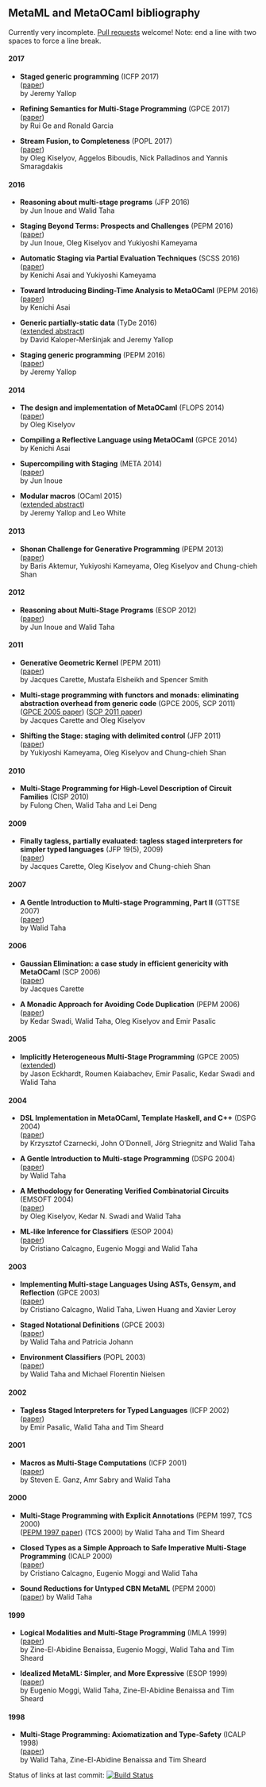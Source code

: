 ## MetaML and MetaOCaml bibliography

Currently very incomplete.  [Pull requests](https://github.com/metaocaml/metaocaml-bibliography/pulls) welcome!  Note: end a line with two spaces to force a line break.

#### 2017

* **Staged generic programming** (ICFP 2017)  
  ([paper](https://www.cl.cam.ac.uk/~jdy22/papers/staged-generic-programming.pdf))  
  by Jeremy Yallop

* **Refining Semantics for Multi-Stage Programming** (GPCE 2017)  
  ([paper](http://www.cs.ubc.ca/~rxg/17-gpce-ge-garcia.pdf))  
  by Rui Ge and Ronald Garcia

* **Stream Fusion, to Completeness** (POPL 2017)  
  ([paper](https://github.com/strymonas/strymonas.github.io/raw/master/strymonas.pdf))  
  by Oleg Kiselyov, Aggelos Biboudis, Nick Palladinos and Yannis Smaragdakis

#### 2016

* **Reasoning about multi-stage programs** (JFP 2016)  
  by Jun Inoue and Walid Taha

* **Staging Beyond Terms: Prospects and Challenges** (PEPM 2016)  
  ([paper](http://logic.cs.tsukuba.ac.jp/~kam/paper/pepm2016b.pdf))  
  by Jun Inoue, Oleg Kiselyov and Yukiyoshi Kameyama

* **Automatic Staging via Partial Evaluation Techniques** (SCSS 2016)  
  ([paper](http://easychair.org/publications/download/Automatic_Staging_via_Partial_Evaluation_Techniques))  
  by Kenichi Asai and Yukiyoshi Kameyama

* **Toward Introducing Binding-Time Analysis to MetaOCaml** (PEPM 2016)  
  ([paper](http://www.is.ocha.ac.jp/~asai/papers/pepm16.pdf))  
  by Kenichi Asai

* **Generic partially-static data** (TyDe 2016)  
  ([extended abstract](https://www.cl.cam.ac.uk/~jdy22/papers/generic-partially-static-data.pdf))  
  by David Kaloper-Meršinjak and Jeremy Yallop

* **Staging generic programming** (PEPM 2016)  
  ([paper](https://www.cl.cam.ac.uk/~jdy22/papers/staging-generic-programming.pdf))  
  by Jeremy Yallop

#### 2014

* **The design and implementation of MetaOCaml** (FLOPS 2014)  
  ([paper](http://okmij.org/ftp/meta-programming/ber-design.pdf))  
  by Oleg Kiselyov

* **Compiling a Reflective Language using MetaOCaml** (GPCE 2014)  
  by Kenichi Asai

* **Supercompiling with Staging** (META 2014)  
  ([paper](http://meta2014.pereslavl.ru/papers/2014_Inoue__Supercompiling_with_Staging.pdf))  
  by Jun Inoue

* **Modular macros** (OCaml 2015)  
  ([extended abstract](https://www.cl.cam.ac.uk/~jdy22/papers/modular-macros.pdf))  
  by Jeremy Yallop and Leo White

#### 2013

* **Shonan Challenge for Generative Programming** (PEPM 2013)  
  ([paper](http://logic.cs.tsukuba.ac.jp/~kam/paper/pepm2013.pdf))  
  by Baris Aktemur, Yukiyoshi Kameyama, Oleg Kiselyov and Chung-chieh Shan

#### 2012

* **Reasoning about Multi-Stage Programs** (ESOP 2012)  
  ([paper](http://web.archive.org/web/20151231185532/http://www.effective-modeling.org/p/publications/conference/esop12.pdf))  
  by Jun Inoue and Walid Taha

#### 2011

* **Generative Geometric Kernel** (PEPM 2011)  
   ([paper](http://www.cas.mcmaster.ca/~carette/publications/pepm28p-carette.pdf))  
   by Jacques Carette, Mustafa Elsheikh and Spencer Smith

* **Multi-stage programming with functors and monads: eliminating abstraction overhead from generic code** (GPCE 2005, SCP 2011)  
  ([GPCE 2005 paper](http://www.cas.mcmaster.ca/~carette/metamonads/metamonads.pdf))
  ([SCP 2011 paper](http://www.cas.mcmaster.ca/~carette/publications/scp_metamonads.pdf))  
  by Jacques Carette and Oleg Kiselyov

* **Shifting the Stage: staging with delimited control** (JFP 2011)  
  ([paper](http://homes.soic.indiana.edu/ccshan/metafx/S0956796811000256a.pdf))  
  by Yukiyoshi Kameyama, Oleg Kiselyov and Chung-chieh Shan

#### 2010

* **Multi-Stage Programming for High-Level Description of Circuit Families** (CISP 2010)  
  by Fulong Chen, Walid Taha and Lei Deng

#### 2009

* **Finally tagless, partially evaluated: tagless staged interpreters for simpler typed languages** (JFP 19(5), 2009)  
  ([paper](http://okmij.org/ftp/tagless-final/JFP.pdf))  
  by Jacques Carette, Oleg Kiselyov and Chung-chieh Shan

#### 2007

* **A Gentle Introduction to Multi-stage Programming, Part II** (GTTSE 2007)  
  ([paper](https://userpages.uni-koblenz.de/~laemmel/gttse/2007/pdfs/52350274.pdf))  
  by Walid Taha

#### 2006

* **Gaussian Elimination: a case study in efficient genericity with MetaOCaml** (SCP 2006)  
  ([paper](http://www.cas.mcmaster.ca/~carette/publications/ge.pdf))  
  by Jacques Carette

* **A Monadic Approach for Avoiding Code Duplication** (PEPM 2006)  
  ([paper](https://www.researchgate.net/profile/Emir_Pasalic/publication/220989890_A_monadic_approach_for_avoiding_code_duplication_when_staging_memoized_functions/links/0912f5093cb595faeb000000.pdf))  
  by Kedar Swadi, Walid Taha, Oleg Kiselyov and Emir Pasalic

#### 2005

* **Implicitly Heterogeneous Multi-Stage Programming** (GPCE 2005)  
  ([extended](https://www.researchgate.net/profile/Emir_Pasalic/publication/225698976_Implicitly_Heterogeneous_Multi-Stage_Programming/links/09e4150cbf60f21199000000/Implicitly-Heterogeneous-Multi-Stage-Programming.pdf))  
  by Jason Eckhardt, Roumen Kaiabachev, Emir Pasalic, Kedar Swadi and Walid Taha


#### 2004

* **DSL Implementation in MetaOCaml, Template Haskell, and C++** (DSPG 2004)  
  ([paper](https://www.researchgate.net/profile/Walid_Taha2/publication/221025927_DSL_implementation_in_MetaOCaml_template_Haskell_and_C/links/0a85e532b4d3e872b1000000.pdf))  
  by Krzysztof Czarnecki, John O’Donnell, Jörg Striegnitz and Walid Taha

* **A Gentle Introduction to Multi-stage Programming** (DSPG 2004)  
  ([paper](http://web.archive.org/web/20170804032218/http://www.cs.rice.edu/~taha/publications/journal/dspg04a.pdf))  
  by Walid Taha

* **A Methodology for Generating Verified Combinatorial Circuits** (EMSOFT 2004)  
  ([paper](https://www.researchgate.net/profile/Walid_Taha2/publication/220800908_A_methodology_for_generating_verified_combinatorial_circuits/links/0deec538a363ddb29c000000/A-methodology-for-generating-verified-combinatorial-circuits.pdf))  
  by Oleg Kiselyov, Kedar N. Swadi and Walid Taha

* **ML-like Inference for Classifiers** (ESOP 2004)  
  ([paper](https://www.researchgate.net/profile/Walid_Taha2/publication/221602818_ML-Like_Inference_for_Classifiers/links/0deec538a36395a807000000.pdf))  
  by Cristiano Calcagno, Eugenio Moggi and Walid Taha

#### 2003

* **Implementing Multi-stage Languages Using ASTs, Gensym, and Reflection** (GPCE 2003)  
  ([paper](http://web.archive.org/web/20170706102104/http://www.cs.rice.edu/~taha/publications/conference/gpce03b.pdf))  
  by Cristiano Calcagno, Walid Taha, Liwen Huang and Xavier Leroy

* **Staged Notational Definitions** (GPCE 2003)  
  ([paper](https://www.researchgate.net/profile/Walid_Taha2/publication/221108761_Staged_Notational_Definitions/links/56aa686008aed814bde69c1a/Staged-Notational-Definitions.pdf))  
  by Walid Taha and Patricia Johann

* **Environment Classifiers** (POPL 2003)  
  ([paper](https://www.researchgate.net/profile/Walid_Taha2/publication/213882793_Environment_classifiers/links/0deec538a3642d9d1c000000.pdf))  
  by Walid Taha and Michael Florentin Nielsen

#### 2002

* **Tagless Staged Interpreters for Typed Languages** (ICFP 2002)  
  ([paper](http://cs.pdx.edu/~sheard/papers/TaglessInterp.ps))  
  by Emir Pasalic, Walid Taha and Tim Sheard

#### 2001

* **Macros as Multi-Stage Computations** (ICFP 2001)  
  ([paper](https://www.cs.indiana.edu/~sabry/papers/macroml.pdf))  
  by Steven E. Ganz, Amr Sabry and Walid Taha

#### 2000

* **Multi-Stage Programming with Explicit Annotations** (PEPM 1997, TCS 2000)  
  ([PEPM 1997 paper](http://web.cecs.pdx.edu/~sheard/course/AdvancedFP/2004/papers/PepmMulStg97.ps))
  (TCS 2000)
  by Walid Taha and Tim Sheard

* **Closed Types as a Simple Approach to Safe Imperative Multi-Stage Programming** (ICALP 2000)  
  ([paper](http://citeseerx.ist.psu.edu/viewdoc/download?doi=10.1.1.99.3560&rep=rep1&type=pdf))  
  by Cristiano Calcagno, Eugenio Moggi and Walid Taha

* **Sound Reductions for Untyped CBN MetaML** (PEPM 2000)  
  ([paper](https://www.researchgate.net/profile/Walid_Taha2/publication/234810737_A_sound_reduction_semantics_for_untyped_CBN_multi-stage_computation._Or_the_theory_of_MetaML_is_non-trivial._ACM_SIGPLAN_Notices/links/0a85e532b4d3a11b04000000.pdf))
  by Walid Taha

#### 1999

* **Logical Modalities and Multi-Stage Programming** (IMLA 1999)  
  ([paper](http://web.archive.org/web/20151231184930/http://www.effective-modeling.org/p/publications/conference/imla99.pdf))  
  by Zine-El-Abidine Benaissa, Eugenio Moggi, Walid Taha and Tim Sheard

* **Idealized MetaML: Simpler, and More Expressive** (ESOP 1999)  
  ([paper](https://pdfs.semanticscholar.org/1276/2a16e34585a4c2158c895800453de3eed580.pdf))  
  by Eugenio Moggi, Walid Taha, Zine-El-Abidine Benaissa and Tim Sheard

#### 1998

* **Multi-Stage Programming: Axiomatization and Type-Safety** (ICALP 1998)  
  ([paper](http://digitalcommons.ohsu.edu/cgi/viewcontent.cgi?article=1095&context=csetech))  
  by Walid Taha, Zine-El-Abidine Benaissa and Tim Sheard

Status of links at last commit: [![Build Status](https://travis-ci.org/metaocaml/metaocaml-bibliography.svg?branch=master)](https://travis-ci.org/metaocaml/metaocaml-bibliography)
